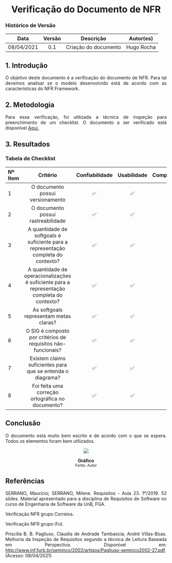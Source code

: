 # <center> Verificação do Documento de NFR

### Histórico de Versão
|    Data    | Versão | Descrição            | Autor(es)       |
| :--------: | :----: | :------------------: | :-------------: |
| 08/04/2021 |  0.1   | Criação do documento | Hugo Rocha  |


<div align="justify">


## 1. Introdução
O objetivo deste documento é a verificação do documento de NFR. Para tal devemos analisar se o modelo desenvolvido está de acordo com as características do NFR Framework.


## 2. Metodologia
Para essa verificação, foi utilizada a técnica de inspeção para preenchimento de um checklist. O documento a ser verificado está disponível <a href="https://requisitos-de-software.github.io/2020.2-PlantJammer/#/pages/ponto_de_controle_4/nfr-framework">Aqui.</a>


## 3. Resultados

### Tabela de Checklist

|Nº Item | Critério | Confiabilidade | Usabilidade |Compatibilidade |
|:------|:---------:|:---------:|:---------:|:---------:|
| 1 | O documento possui versionamento | ✅ |✅|✅|
| 2 | O documento possui rastreabilidade| ✅ |✅|✅|
| 3 | A quantidade de softgoals é suficiente para a representação completa do contexto?| ✅ |✅|✅|
| 4 | A quantidade de operacionalizações é suficiente para a representação completa do contexto?| ✅ |✅|✅|
| 5 | As softgoals representam metas claras?| ✅ |✅|✅|
| 6 | O SIG é composto por critérios de requisitos não-funcionais?| ✅ |✅|✅|
| 7 | Existem claims suficientes para que se entenda o diagrama?| ✅ |✅|✅|
| 8 | Foi feita uma correção ortográfica  no documento?| ✅ |✅|✅||||||




## Conclusão

 O documento está muito bem escrito e de acordo com o que se espera. Todos os elementos foram bem utilizados.

 <p align='center'>
    <a href='assets/images/graficoNFR.png' target='_blank'>
        <img src='assets/images/graficoNFR.png'>
    </a>
    <figcaption align='center'>
        <b>Gráfico</b>
        <br>
        <small>Fonte: Autor</small>
    </figcaption>
</p>




## Referências

SERRANO, Maurício; SERRANO, Milene. Requisitos - Aula 23. 1º/2019. 52 slides. Material apresentado para a disciplina de Requisitos de Software no curso de Engenharia de Software da UnB, FGA.

Verificação NFR grupo Correios.

Verificação NFR grupo iFut.

Priscilla B. B. Pagliuso, Claudia de Andrade Tambascia, André Villas-Boas. Melhoria da Inspeção de Requisitos segundo a
técnica de Leitura Baseada em Perspectiva. Disponível em: http://www.inf.furb.br/seminco/2002/artigos/Pagliuso-seminco2002-27.pdf (Acesso: 08/04/2021)






</div>